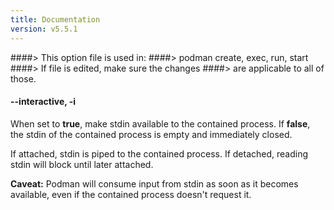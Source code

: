 ```yaml
---
title: Documentation
version: v5.5.1
---
```


####> This option file is used in:
####>   podman create, exec, run, start
####> If file is edited, make sure the changes
####> are applicable to all of those.
#### **--interactive**, **-i**

When set to **true**, make stdin available to the contained process. If **false**, the stdin of the contained process is empty and immediately closed.

If attached, stdin is piped to the contained process. If detached, reading stdin will block until later attached.

**Caveat:** Podman will consume input from stdin as soon as it becomes available, even if the contained process doesn't request it.
